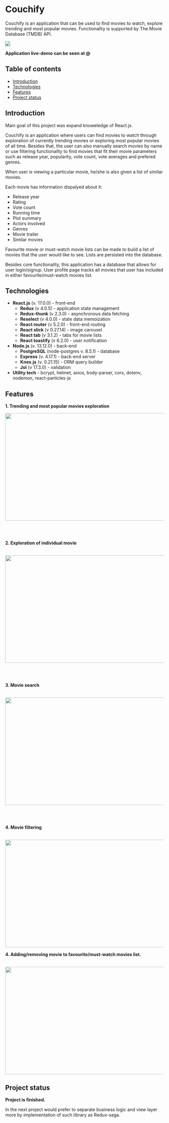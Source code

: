 # Couchify 

Couchify is an application that can be used to find movies to watch, explore trending and most popular movies. Functionality is supported by The Movie Database (TMDB) API.

<img src="https://s3.gifyu.com/images/home-page_banner.png" />

**Application live-demo can be seen at @**

## Table of contents 
* [Introduction](#introduction)
* [Technologies](#technologies)
* [Features](#features)
* [Project status](#project-status)

## Introduction

Main goal of this project was expand knoweledge of React.js. 

Couchify is an application where users can find movies to watch through exploration of currently trending movies or exploring most popular movies of all time. Besides that, the user can also manually search movies by name or use filtering functionality to find movies that fit their movie parameters such as release year, popularity, vote count, vote averages and prefered genres.

When user is viewing a particular movie, he/she is also given a list of similar movies.

Each movie has information dispalyed about it:
  * Release year
  * Rating 
  * Vote count 
  * Running time
  * Plot summary 
  * Actors involved
  * Genres
  * Movie trailer
  * Similar movies

Favourite movie or must-watch movie lists can be made to build a list of movies that the user would like to see. Lists are persisted into the database.

Besides core functionality, this application has a database that allows for user login/signup. User profile page tracks all movies that user has included in either favourite/must-watch movies list.

## Technologies

* **React.js** (v. 17.0.0) - front-end
  * **Redux** (v 4.0.5) - application state management
  * **Redux-thunk** (v 2.3.0) - asynchronous data fetching
  * **Reselect** (v 4.0.0) - state data memoization
  * **React router** (v 5.2.0) - front-end routing
  * **React slick** (v 0.27.14) - image carousel
  * **React tab** (v 3.1.2) - tabs for movie lists
  * **React toastify** (v 6.2.0) - user notification
* **Node.js** (v. 13.12.0) - back-end
  * **PostgreSQL** (node-postgres v. 8.5.1) - database 
  * **Express** (v. 4.17.1) - back-end server
  * **Knex.js** (v. 0.21.15) - ORM query builder
  * **Joi** (v 17.3.0) - validation
* **Utility tech** - bcrypt, helmet, axios, body-parser, cors, dotenv, nodemon, react-particles-js

## Features

**1. Trending and most popular movies exploration**

<p align="center">
  <img src="https://s3.gifyu.com/images/movies-exploration.gif" width="805" height="341"/>
</p>
<br/>
<br/>

**2. Exploration of individual movie**
<br/>
<br/>
<p align="center">
  <img src="/readme_assets/exploration of individual movie.gif" width="805" height="341"/>
</p>
<br/>
<br/>

**3. Movie search**
<br/>
<br/>
<p align="center">
  <img src="/readme_assets/movie search.gif" width="805" height="341"/>
</p>
<br/>
<br/>

**4. Movie filtering**
<br/>
<br/>
<p align="center">
  <img src="/readme_assets/movie  filter.gif" width="805" height="341"/>
</p>

**4. Adding/removing movie to favourite/must-watch movies list.**
<br/>
<br/>
<p align="center">
  <img src="https://s3.gifyu.com/images/movie-lists.gif" width="805" height="341"/>
</p>

## Project status

**Project is finished.**

In the next project would prefer to separate business logic and view layer more by implementation of such library as Redux-saga.
